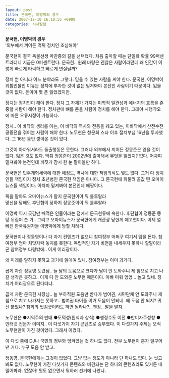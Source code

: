 ```yaml
---
layout: post
title: 문국현, 이명박의 경우
date: 2007-12-10 16:10:55 +0900
categories: 시사칼럼
---
```

**문국현, 이명박의 경우**   
'외부에서 끼어든 먹튀 정치인 조심해야'

문국현이 결국 독불선생 박찬종의 길을 선택했다. 처음 출마할 때는 단일화 확률 99퍼센트라더니 지금은 0퍼센트란다. 문국현.. 원래 바탕은 괜찮은 사람이라던데 왜 인간이 이렇게 빠르게 타락하고 빠르게 변질될까? 

정치 뿐 아니라 어느 분야라도 그렇다. 믿을 수 있는 사람을 써야 한다. 문국현, 이명박이 위험인물인 이유는 정치에 투자한 것이 없는 밑져봐야 본전인 사람이기 때문이다. 잃을 것이 없다. 돈이야 몇 푼 잃었겠지만.

정치는 정치인이 해야 한다. 정치 그 자체가 가지는 미학적 일관성과 에너지의 흐름을 존중할 사람이 해야 한다. 정치판에 뼈를 묻을 사람이 정치를 해야 한다. 그래야 시행착오에 따른 오류시정이 가능하다.

정치.. 이 바닥의 생리를 아는, 이 바닥의 역사와 전통을 꿰고 있는, 이바닥에서 산전수전 공중전을 겪어본 사람이 해야 한다. 노무현은 청문회 스타 이후 절치부심 16년을 투자했다. 그 16년 동안 쌓아온 것이 있다. 

그것이 아까워서라도 돌출행동은 못한다. 그러나 외부에서 끼어든 정몽준은 잃을 것이 없다. 잃은 것도 없다. 먹튀 정몽준이 2002년에 출마해서 무엇을 잃었지? 없다. 어차피 밑져봐야 본전인데 까짓거 잠시 한 눈 팔아볼만 하다. 

문국현은 민주개혁세력에 대한 애정도, 역사에 대한 책임의식도 뭣도 없다. 그거 다 정치인들 책임이지 정치 초년병인 문국현 책임은 아니다. 그 문국현에 휘둘려 꼴값 떤 오마이뉴스들 책임이다. 어차피 밑져봐야 본전인데 배짱이다.

쪽을 팔아도 오마이뉴스가 팔지 문국현이야 뭐 룰루랄라   
망신을 당해도 후단협이 당하지 정몽준이야 뭐 룰루랄라

이명박 역시 곶감만 빼먹은 인물이라는 점에서 문국현류에 속한다. 후단협이 정몽준 똥탕 뒤집어 쓴 거.. 그리고 오마이뉴스가 문국현에게 캐관광 당한게 예고편이다. 이제 얼빠진 한국유권자들 이명박에게 당할 차례다. 

문국현이나 정동영이나 다 자기 컨텐츠가 없으니 참여정부 어쩌구 여기서 맴을 돈다. 참여정부 엄마 치맛자락 놓지를 못한다. 독립적인 자기 비전을 내세우지 못하니 할말이라곤 참여정부 타령밖에.. 이게 어리광이다. 

왜 미래를 말하지 못하고 과거에 얽매여 있나. 참여정부는 이미 과거다. 

곱게 자란 정동영 도련님.. 늘 남의 도움으로 크다가 남이 안 도와주니 제 힘으로 치고 나갈 생각은 못하고.. 이게 다 안 도와준 노무현 때문이다. 아빠 미워 엉엉 .. 놀고 있네. 정치가 어리광으로 된다더냐.

곱게 자란 문국현 사장님.. 늘 부하직원 도움만 받다가 범여권, 시민단체 안 도와주니 제 힘으로 치고 나가지는 못하고.. 범여권 타이틀 이거 도움이 안되네. 왜 도움 안 되지? 귀신 붙었나? 참회의 씻김굿이라도 하면 될라나?.. 젠장.. 말을 말자. 

노무현은 ●지역주의 반대 ●도덕성(원칙과 상식) ●행정수도 이전 ●반미자주성향 ●인터넷 전문가 이미지.. 이 다섯가지 자기 콘텐츠로 승부했다. 이 다섯가지 주제는 오직 노무현만이 가진 것이었다. 그래서 이겼다. 

이 다섯 중에 DJ나 국민의 정부와 엉켜있는 것 하나도 없다. 전부 노무현이 혼자 일구어낸 거다. 누구 도움 안 받고.

정동영, 문국현에게는 그것이 없었다. 그냥 없는 정도가 아니라 단 하나도 없다. 눈 씻고 봐도 없다. 노무현이 가진 다섯가지 콘텐츠와 비견되는 단 하나의 콘텐츠라도 있거든 내밀어봐라. 없잖아! 뭣도 없으면서 뭐하러 선거에 나왔냐.